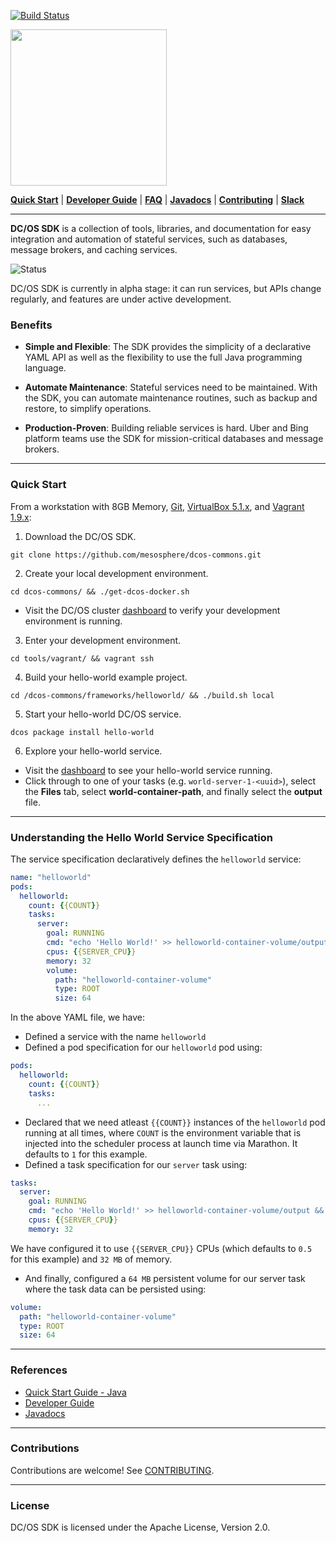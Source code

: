 [![Build Status](https://travis-ci.org/portworx/dcos-commons.svg?branch=px_19f5541)](https://travis-ci.org/portworx/dcos-commons)


<p align="left">
  <img src="https://mesosphere.com/wp-content/themes/mesosphere/library/images/assets/dcos-sdk-logo.png" width="250"/>
</p>

[__Quick Start__](README.md#quick-start) |
[__Developer Guide__](https://mesosphere.github.io/dcos-commons/developer-guide.html) |
[__FAQ__](docs/pages/faq.md) |
[__Javadocs__](https://mesosphere.github.io/dcos-commons/reference/api/) |
[__Contributing__](CONTRIBUTING.md) |
[__Slack__](http://chat.dcos.io)

---
__DC/OS SDK__ is a collection of tools, libraries, and documentation for easy integration and automation of stateful services, such as databases, message brokers, and caching services.

![Status](https://img.shields.io/badge/Status-Alpha-BF97F0.svg?style=flat-square)

DC/OS SDK is currently in alpha stage: it can run services, but APIs change regularly, and features are under active development.

### Benefits

* __Simple and Flexible__: The SDK provides the simplicity of a declarative YAML API as well as the flexibility to use the full Java programming language.

* __Automate Maintenance__: Stateful services need to be maintained. With the SDK, you can automate maintenance routines, such as backup and restore, to simplify operations.

* __Production-Proven__: Building reliable services is hard. Uber and Bing platform teams use the SDK for mission-critical databases and message brokers.

---
### Quick Start

From a workstation with 8GB Memory, [Git](https://git-scm.com/book/en/v2/Getting-Started-Installing-Git), [VirtualBox 5.1.x](https://www.virtualbox.org/), and [Vagrant 1.9.x](https://www.vagrantup.com/downloads.html):

1. Download the DC/OS SDK.
  ```
  git clone https://github.com/mesosphere/dcos-commons.git
  ```

2. Create your local development environment.
  ```
  cd dcos-commons/ && ./get-dcos-docker.sh
  ```
  * Visit the DC/OS cluster [dashboard](http://172.17.0.2/) to verify your development environment is running.

3. Enter your development environment.
  ```
  cd tools/vagrant/ && vagrant ssh
  ```

4. Build your hello-world example project.
  ```
  cd /dcos-commons/frameworks/helloworld/ && ./build.sh local
  ```

5. Start your hello-world DC/OS service.
  ```
  dcos package install hello-world
  ```

6. Explore your hello-world service.
  * Visit the [dashboard](http://172.17.0.2/#/services/%2Fhello-world/) to see your hello-world service running.
  * Click through to one of your tasks (e.g. `world-server-1-<uuid>`), select the __Files__ tab, select __world-container-path__, and finally select the __output__ file.

---
### Understanding the Hello World Service Specification

The service specification declaratively defines the `helloworld` service:

```yaml
name: "helloworld"
pods:
  helloworld:
    count: {{COUNT}}
    tasks:
      server:
        goal: RUNNING
        cmd: "echo 'Hello World!' >> helloworld-container-volume/output && sleep 10"
        cpus: {{SERVER_CPU}}
        memory: 32
        volume:
          path: "helloworld-container-volume"
          type: ROOT
          size: 64
```

In the above YAML file, we have:
* Defined a service with the name `helloworld`
* Defined a pod specification for our `helloworld` pod using:

```yaml
pods:
  helloworld:
    count: {{COUNT}}
    tasks:
      ...
```
* Declared that we need atleast `{{COUNT}}` instances of the `helloworld` pod running at all times, where `COUNT` is the environment variable that is injected into the scheduler process at launch time via Marathon. It defaults to `1` for this example.
* Defined a task specification for our `server` task using:

```yaml
tasks:
  server:
    goal: RUNNING
    cmd: "echo 'Hello World!' >> helloworld-container-volume/output && sleep 10"
    cpus: {{SERVER_CPU}}
    memory: 32
```
We have configured it to use `{{SERVER_CPU}}` CPUs (which defaults to `0.5` for this example) and `32 MB` of memory.
* And finally, configured a `64 MB` persistent volume for our server task where the task data can be persisted using:

```yaml
volume:
  path: "helloworld-container-volume"
  type: ROOT
  size: 64
```

---
### References
* [Quick Start Guide - Java](https://mesosphere.github.io/dcos-commons/tutorials/quick-start-java.html)
* [Developer Guide](https://mesosphere.github.io/dcos-commons/developer-guide.html)
* [Javadocs](https://mesosphere.github.io/dcos-commons/reference/api/)

---
### Contributions
Contributions are welcome! See [CONTRIBUTING](CONTRIBUTING.md).

---
### License
DC/OS SDK is licensed under the Apache License, Version 2.0.
